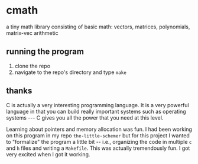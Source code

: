 # cmath
a tiny math library consisting of basic math: vectors, matrices, polynomials, matrix-vec arithmetic

## running the program

1. clone the repo
2. navigate to the repo's directory and type `make`

## thanks

C is actually a very interesting programming language. It is a very powerful language in that you can build really important systems such as operating systems ---
C gives you all the power that you need at this level.

Learning about pointers and memory allocation was fun. I had been working on this program in my repo `the-little-schemer` but for this project I wanted 
to "formalize" the program a little bit -- i.e., organizing the code in multiple `c` and `h` files and writing a `Makefile`. This was actually tremendously
fun. I got very excited when I got it working.

